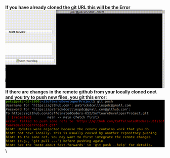 **If you have already cloned the git URL this will be the Error**\
![](cloned_already.gif)\
**If there are changes in the remote github from your locally cloned one\ 
and you try to push new files, you git this error:**\
![alt text](pushError.png)\
